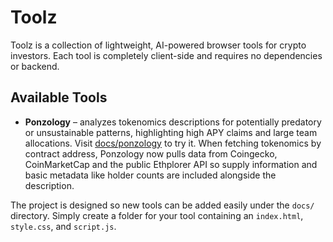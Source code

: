 # Toolz

Toolz is a collection of lightweight, AI-powered browser tools for crypto investors. Each tool is completely client-side and requires no dependencies or backend.

## Available Tools

- **Ponzology** – analyzes tokenomics descriptions for potentially predatory or unsustainable patterns, highlighting high APY claims and large team allocations. Visit [docs/ponzology](docs/ponzology/) to try it. When fetching tokenomics by contract address, Ponzology now pulls data from Coingecko, CoinMarketCap and the public Ethplorer API so supply information and basic metadata like holder counts are included alongside the description.

The project is designed so new tools can be added easily under the `docs/` directory. Simply create a folder for your tool containing an `index.html`, `style.css`, and `script.js`.
